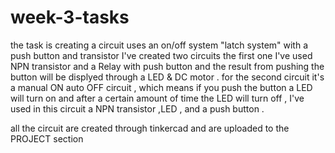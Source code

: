# week-3-tasks
the task is creating a circuit uses an on/off system "latch system" with a push button and transistor 
I've created two circuits the first one I've used NPN transistor and a Relay with push button and the result from pushing the button will be displyed through a LED & DC motor .
for the second circuit it's a manual ON auto OFF circuit , which means if you push the button a LED will turn on and after a certain amount of time the LED will turn off , I've used in this circuit a NPN transistor ,LED , and a push button .

all the circuit are created through tinkercad and are uploaded to the PROJECT section 
